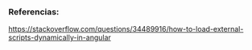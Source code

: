 

    

### Referencias:
https://stackoverflow.com/questions/34489916/how-to-load-external-scripts-dynamically-in-angular